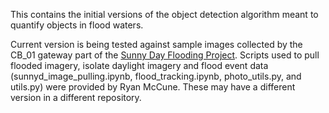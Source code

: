 This contains the initial versions of the object detection algorithm meant to quantify objects in flood waters. 

Current version is being tested against sample images collected by the CB_01 gateway part of the [Sunny Day Flooding Project](https://github.com/sunny-day-flooding-project). Scripts used to pull flooded imagery, 
isolate daylight imagery and flood event data (sunnyd_image_pulling.ipynb, flood_tracking.ipynb, photo_utils.py, and utils.py) were provided by Ryan McCune. These may have a different version in a different repository.
